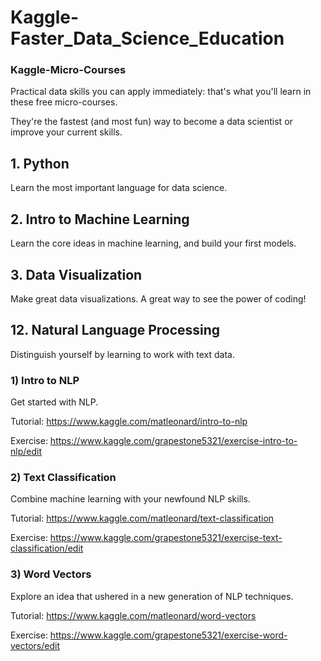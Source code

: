 # Kaggle-Faster_Data_Science_Education
### Kaggle-Micro-Courses

Practical data skills you can apply immediately: that's what you'll learn in these free micro-courses.

They're the fastest (and most fun) way to become a data scientist or improve your current skills.

## 1. Python

Learn the most important language for data science.


## 2. Intro to Machine Learning

Learn the core ideas in machine learning, and build your first models.


## 3. Data Visualization

Make great data visualizations. A great way to see the power of coding!


## 12. Natural Language Processing

Distinguish yourself by learning to work with text data.


### 1) Intro to NLP
Get started with NLP.

Tutorial: https://www.kaggle.com/matleonard/intro-to-nlp

Exercise: https://www.kaggle.com/grapestone5321/exercise-intro-to-nlp/edit


### 2) Text Classification
Combine machine learning with your newfound NLP skills.


Tutorial: https://www.kaggle.com/matleonard/text-classification

Exercise: https://www.kaggle.com/grapestone5321/exercise-text-classification/edit



### 3) Word Vectors
Explore an idea that ushered in a new generation of NLP techniques.

Tutorial: https://www.kaggle.com/matleonard/word-vectors

Exercise: https://www.kaggle.com/grapestone5321/exercise-word-vectors/edit

